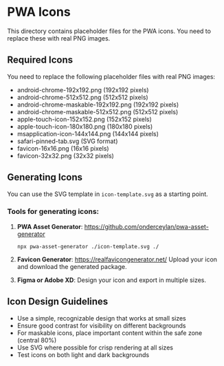 # PWA Icons

This directory contains placeholder files for the PWA icons. You need to replace these with real PNG images.

## Required Icons

You need to replace the following placeholder files with real PNG images:

- android-chrome-192x192.png (192x192 pixels)
- android-chrome-512x512.png (512x512 pixels)
- android-chrome-maskable-192x192.png (192x192 pixels)
- android-chrome-maskable-512x512.png (512x512 pixels)
- apple-touch-icon-152x152.png (152x152 pixels)
- apple-touch-icon-180x180.png (180x180 pixels)
- msapplication-icon-144x144.png (144x144 pixels)
- safari-pinned-tab.svg (SVG format)
- favicon-16x16.png (16x16 pixels)
- favicon-32x32.png (32x32 pixels)

## Generating Icons

You can use the SVG template in `icon-template.svg` as a starting point.

### Tools for generating icons:

1. **PWA Asset Generator**: https://github.com/onderceylan/pwa-asset-generator
   ```
   npx pwa-asset-generator ./icon-template.svg ./
   ```

2. **Favicon Generator**: https://realfavicongenerator.net/
   Upload your icon and download the generated package.

3. **Figma or Adobe XD**: Design your icon and export in multiple sizes.

## Icon Design Guidelines

- Use a simple, recognizable design that works at small sizes
- Ensure good contrast for visibility on different backgrounds
- For maskable icons, place important content within the safe zone (central 80%)
- Use SVG where possible for crisp rendering at all sizes
- Test icons on both light and dark backgrounds 